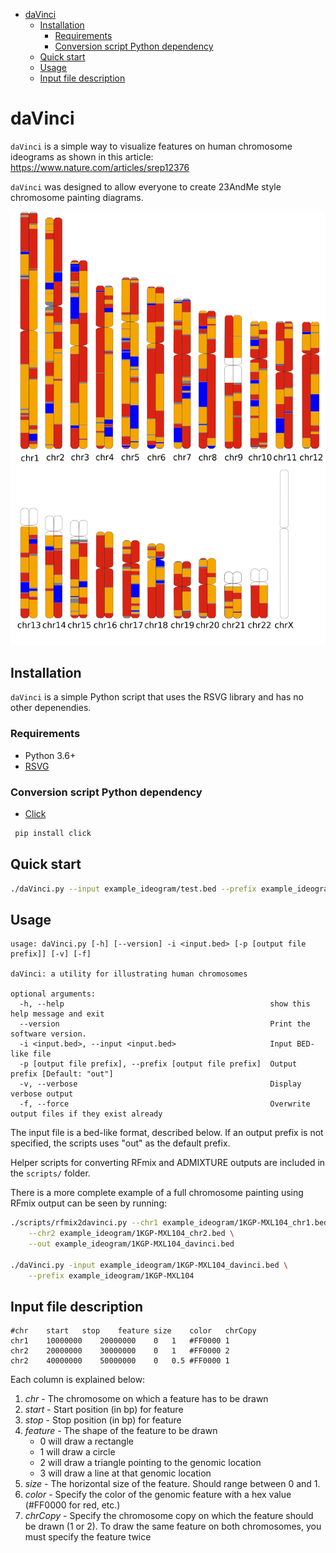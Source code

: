    * [daVinci](#davinci)
      * [Installation](#installation)
         * [Requirements](#requirements)
         * [Conversion script Python dependency](#conversion-script-python-dependency)
      * [Quick start](#quick-start)
      * [Usage](#usage)
      * [Input file description](#input-file-description)

# daVinci

`daVinci` is a simple way to visualize features on human chromosome ideograms as shown in this article: https://www.nature.com/articles/srep12376

`daVinci` was designed to allow everyone to create 23AndMe style chromosome painting diagrams.

![](davinci.png)

## Installation

`daVinci` is a simple Python script that uses the RSVG library and has no other depenendies.

### Requirements
* Python 3.6+
* [RSVG](https://developer.gnome.org/rsvg/stable/)

### Conversion script Python dependency
* [Click](https://click.palletsprojects.com/en/7.x/)

```bash
 pip install click
 ```

## Quick start
```bash
./daVinci.py --input example_ideogram/test.bed --prefix example_ideogram/example
```

## Usage
```
usage: daVinci.py [-h] [--version] -i <input.bed> [-p [output file prefix]] [-v] [-f]

daVinci: a utility for illustrating human chromosomes

optional arguments:
  -h, --help                                              show this help message and exit
  --version                                               Print the software version.
  -i <input.bed>, --input <input.bed>                     Input BED-like file
  -p [output file prefix], --prefix [output file prefix]  Output prefix [Default: "out"]
  -v, --verbose                                           Display verbose output
  -f, --force                                             Overwrite output files if they exist already

```
The input file is a bed-like format, described below.  If an output prefix is not specified, the scripts uses "out" as the default prefix.

Helper scripts for converting RFmix and ADMIXTURE outputs are included in the `scripts/` folder.

There is a more complete example of a full chromosome painting using RFmix output can be seen by running:

```bash
./scripts/rfmix2davinci.py --chr1 example_ideogram/1KGP-MXL104_chr1.bed \
	--chr2 example_ideogram/1KGP-MXL104_chr2.bed \
	--out example_ideogram/1KGP-MXL104_davinci.bed

./daVinci.py -input example_ideogram/1KGP-MXL104_davinci.bed \
	--prefix example_ideogram/1KGP-MXL104

```

## Input file description
```
#chr	start	stop	feature	size	color	chrCopy
chr1	10000000	20000000	0	1	#FF0000	1
chr2	20000000	30000000	0	1	#FF0000	2
chr2	40000000	50000000	0	0.5	#FF0000	1
```

Each column is explained below:
1. *chr* - The chromosome on which a feature has to be drawn
2. *start* - Start position (in bp) for feature
3. *stop* - Stop position (in bp) for feature
4. *feature* - The shape of the feature to be drawn
	* 0 will draw a rectangle
	* 1 will draw a circle
	* 2 will draw a triangle pointing to the genomic location
	* 3 will draw a line at that genomic location
5. *size* - The horizontal size of the feature. Should range between 0 and 1.
6. *color* - Specify the color of the genomic feature with a hex value (#FF0000 for red, etc.)
7. *chrCopy* - Specify the chromosome copy on which the feature should be drawn (1 or 2).  To draw the same feature on both chromosomes, you must specify the feature twice
